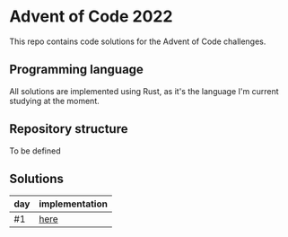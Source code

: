 # Advent of Code 2022

This repo contains code solutions for the Advent of Code challenges.

## Programming language

All solutions are implemented using Rust, as it's the language I'm current studying at the moment.

## Repository structure

To be defined

## Solutions

| day | implementation   |
| --- | ---------------- |
| #1  | [here](./day-01) |
